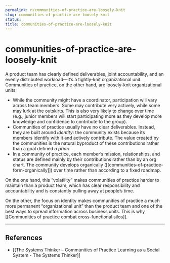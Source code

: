 ```yaml
---
permalink: n/communities-of-practice-are-loosely-knit
slug: communities-of-practice-are-loosely-knit
status: 
title: communities-of-practice-are-loosely-knit
---
```

# communities-of-practice-are-loosely-knit

A product team has clearly defined deliverables, joint accountability, and an evenly distributed workload—it’s a tightly-knit organizational unit. Communities of practice, on the other hand, are loosely-knit organizational units:

- While the community might have a coordinator, participation will vary across team members. Some may contribute very actively, while some may lurk at the outskirts. This is also very likely to change over time (e.g., junior members will start participating more as they develop more knowledge and confidence to contribute to the group).
- Communities of practice usually have no clear deliverables. Instead, they are built around _identity_: the community exists because its members identify with it and actively contribute. The value created by the communities is the natural byproduct of these contributions rather than a goal defined _a priori_.
- In a community of practice, each member’s mission, relationships, and status are defined mainly by their contributions rather than by an org chart. The community develops organically ([[communities-of-practice-form-organically]]) over time rather than according to a fixed roadmap.

On the one hand, this “volatility” makes communities of practice harder to maintain than a product team, which has clear responsibility and accountability and is constantly pulling away at people’s time.

On the other, the focus on identity makes communities of practice a much more permanent “organizational unit” than the product team and one of the best ways to spread information across business units. This is why [[Communities of practice combat cross-functional silos]].

---

## References

- [[The Systems Thinker – Communities of Practice Learning as a Social System - The Systems Thinker]]

